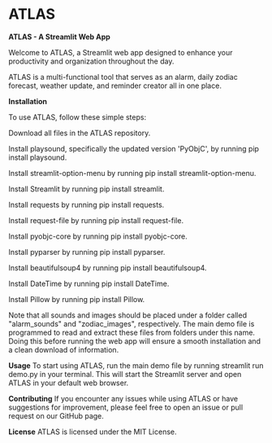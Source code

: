 # ATLAS

**ATLAS - A Streamlit Web App** 

Welcome to ATLAS, a Streamlit web app designed to enhance your productivity and organization throughout the day.

ATLAS is a multi-functional tool that serves as an alarm, daily zodiac forecast, weather update, and reminder creator all in one place.

**Installation** 

To use ATLAS, follow these simple steps:

Download all files in the ATLAS repository.

Install playsound, specifically the updated version 'PyObjC', by running pip install playsound.

Install streamlit-option-menu by running pip install streamlit-option-menu.

Install Streamlit by running pip install streamlit.

Install requests by running pip install requests.

Install request-file by running pip install request-file.

Install pyobjc-core by running pip install pyobjc-core.

Install pyparser by running pip install pyparser.

Install beautifulsoup4 by running pip install beautifulsoup4.

Install DateTime by running pip install DateTime.

Install Pillow by running pip install Pillow.

Note that all sounds and images should be placed under a folder called "alarm_sounds" and "zodiac_images", respectively. The main demo file is programmed to read and extract these files from folders under this name. Doing this before running the web app will ensure a smooth installation and a clean download of information.

**Usage**
To start using ATLAS, run the main demo file by running streamlit run demo.py in your terminal. This will start the Streamlit server and open ATLAS in your default web browser.

**Contributing**
If you encounter any issues while using ATLAS or have suggestions for improvement, please feel free to open an issue or pull request on our GitHub page.

**License**
ATLAS is licensed under the MIT License.
